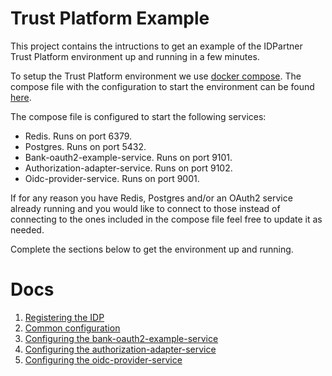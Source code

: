 # Trust Platform Example
This project contains the intructions to get an example of the IDPartner Trust Platform environment up and running in a few minutes.

To setup the Trust Platform environment we use [docker compose](https://docs.docker.com/compose/). The compose file with the configuration to start the environment can be found [here](docker-compose.yml).

The compose file is configured to start the following services:
- Redis. Runs on port 6379.
- Postgres. Runs on port 5432.
- Bank-oauth2-example-service. Runs on port 9101.
- Authorization-adapter-service. Runs on port 9102.
- Oidc-provider-service. Runs on port 9001.

If for any reason you have Redis, Postgres and/or an OAuth2 service already running and you would like to connect to those instead of connecting to the ones included in the compose file feel free to update it as needed.

Complete the sections below to get the environment up and running.

# Docs
1. [Registering the IDP](docs/registering-idps.md)
1. [Common configuration](docs/common-configuration.md)
1. [Configuring the bank-oauth2-example-service](docs/configuring-bank-oauth2-example-service.md)
1. [Configuring the authorization-adapter-service](docs/configuring-authorization-adapter-service.md)
1. [Configuring the oidc-provider-service](docs/configuring-oidc-provider-service.md)